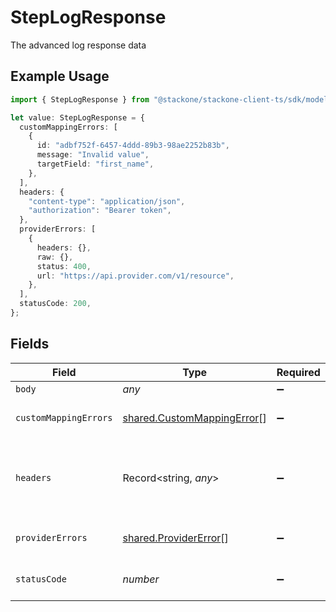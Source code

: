 # StepLogResponse

The advanced log response data

## Example Usage

```typescript
import { StepLogResponse } from "@stackone/stackone-client-ts/sdk/models/shared";

let value: StepLogResponse = {
  customMappingErrors: [
    {
      id: "adbf752f-6457-4ddd-89b3-98ae2252b83b",
      message: "Invalid value",
      targetField: "first_name",
    },
  ],
  headers: {
    "content-type": "application/json",
    "authorization": "Bearer token",
  },
  providerErrors: [
    {
      headers: {},
      raw: {},
      status: 400,
      url: "https://api.provider.com/v1/resource",
    },
  ],
  statusCode: 200,
};
```

## Fields

| Field                                                                           | Type                                                                            | Required                                                                        | Description                                                                     | Example                                                                         |
| ------------------------------------------------------------------------------- | ------------------------------------------------------------------------------- | ------------------------------------------------------------------------------- | ------------------------------------------------------------------------------- | ------------------------------------------------------------------------------- |
| `body`                                                                          | *any*                                                                           | :heavy_minus_sign:                                                              | N/A                                                                             |                                                                                 |
| `customMappingErrors`                                                           | [shared.CustomMappingError](../../../sdk/models/shared/custommappingerror.md)[] | :heavy_minus_sign:                                                              | The custom mapping errors                                                       |                                                                                 |
| `headers`                                                                       | Record<string, *any*>                                                           | :heavy_minus_sign:                                                              | N/A                                                                             | {<br/>"content-type": "application/json",<br/>"authorization": "Bearer token"<br/>} |
| `providerErrors`                                                                | [shared.ProviderError](../../../sdk/models/shared/providererror.md)[]           | :heavy_minus_sign:                                                              | The provider errors                                                             |                                                                                 |
| `statusCode`                                                                    | *number*                                                                        | :heavy_minus_sign:                                                              | The response status code                                                        | 200                                                                             |